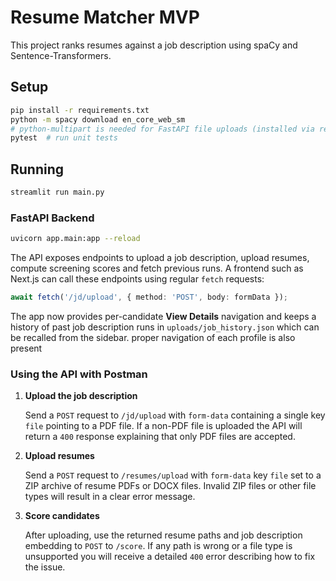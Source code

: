 # Resume Matcher MVP

This project ranks resumes against a job description using spaCy and Sentence-Transformers.

## Setup

```bash
pip install -r requirements.txt
python -m spacy download en_core_web_sm
# python-multipart is needed for FastAPI file uploads (installed via requirements.txt)
pytest  # run unit tests
```

## Running

```bash
streamlit run main.py
```

### FastAPI Backend

```bash
uvicorn app.main:app --reload
```

The API exposes endpoints to upload a job description, upload resumes, compute
screening scores and fetch previous runs. A frontend such as Next.js can call
these endpoints using regular `fetch` requests:

```ts
await fetch('/jd/upload', { method: 'POST', body: formData });
```

The app now provides per-candidate **View Details** navigation and keeps a history
of past job description runs in `uploads/job_history.json` which can be recalled
from the sidebar.
proper navigation of each profile is also present

### Using the API with Postman

1. **Upload the job description**

   Send a `POST` request to `/jd/upload` with `form-data` containing a single
   key `file` pointing to a PDF file. If a non-PDF file is uploaded the API will
   return a `400` response explaining that only PDF files are accepted.

2. **Upload resumes**

   Send a `POST` request to `/resumes/upload` with `form-data` key `file` set to
   a ZIP archive of resume PDFs or DOCX files. Invalid ZIP files or other file
   types will result in a clear error message.

3. **Score candidates**

   After uploading, use the returned resume paths and job description embedding
   to `POST` to `/score`. If any path is wrong or a file type is unsupported you
   will receive a detailed `400` error describing how to fix the issue.

